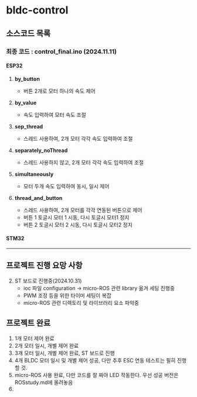 # bldc-control



## 소스코드 목록
### 최종 코드 : control_final.ino (2024.11.11)
#### ESP32
1. **by_button**
    - 버튼 2개로 모터 하나의 속도 제어

2. **by_value**
    - 속도 입력하여 모터 속도 조절

3. **sep_thread**
    - 스레드 사용하여, 2개 모터 각각 속도 입력하여 조절

4. **separately_noThread**
    - 스레드 사용하지 않고, 2개 모터 각각 속도 입력하여 조절

5. **simultaneously**
    - 모터 두개 속도 입력하여 동시, 일시 제어

6. **thread_and_button**
    - 스레드 사용하여, 2개 모터를 각각 연동된 버튼으로 제어
    - 버튼 1 토글시 모터 1 시동, 다시 토글시 모터1 정지
    - 버튼 2 토글시 모터 2 시동, 다시 토글시 모터2 정지

#### STM32

--- 

## 프로젝트 진행 요망 사항

2. ST 보드로 진행중(2024.10.31)
    - ioc 파일 configuration -> micro-ROS 관련 library 옮겨 세팅 진행중
    - PWM 조정 등을 위한 타이머 세팅이 복잡
    - micro-ROS 관련 디렉토리 및 라이브러리 요소 파악중

## 프로젝트 완료
1. 1개 모터 제어 완료
2. 2개 모터 일시, 개별 제어 완료
3. 3개 모터 일시, 개별 제어 완료, ST 보드로 진행
4. 4개 BLDC 모터 일시 및 개별 제어 성공, 다만 추후 ESC 연동 테스트는 필히 진행할 것.
5. micro-ROS 사용 완료, 다만 코드를 잘 짜야 LED 작동한다. 우선 성공 버전은 ROSstudy.md에 올려놓음
6. 



